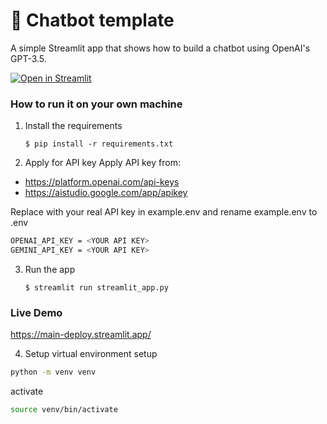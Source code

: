 # 💬 Chatbot template

A simple Streamlit app that shows how to build a chatbot using OpenAI's GPT-3.5.

[![Open in Streamlit](https://static.streamlit.io/badges/streamlit_badge_black_white.svg)](https://chatbot-template.streamlit.app/)

### How to run it on your own machine

1. Install the requirements

   ```
   $ pip install -r requirements.txt
   ```

2. Apply for API key 
Apply API key from: 
- https://platform.openai.com/api-keys
- https://aistudio.google.com/app/apikey

Replace <YOUR API KEY> with your real API key in example.env and rename example.env to .env 

```bash
OPENAI_API_KEY = <YOUR API KEY>
GEMINI_API_KEY = <YOUR API KEY>
```


3. Run the app

   ```
   $ streamlit run streamlit_app.py
   ```

### Live Demo
https://main-deploy.streamlit.app/


4. Setup virtual environment 
setup
```bash
python -m venv venv
```

activate
```bash
source venv/bin/activate
```
